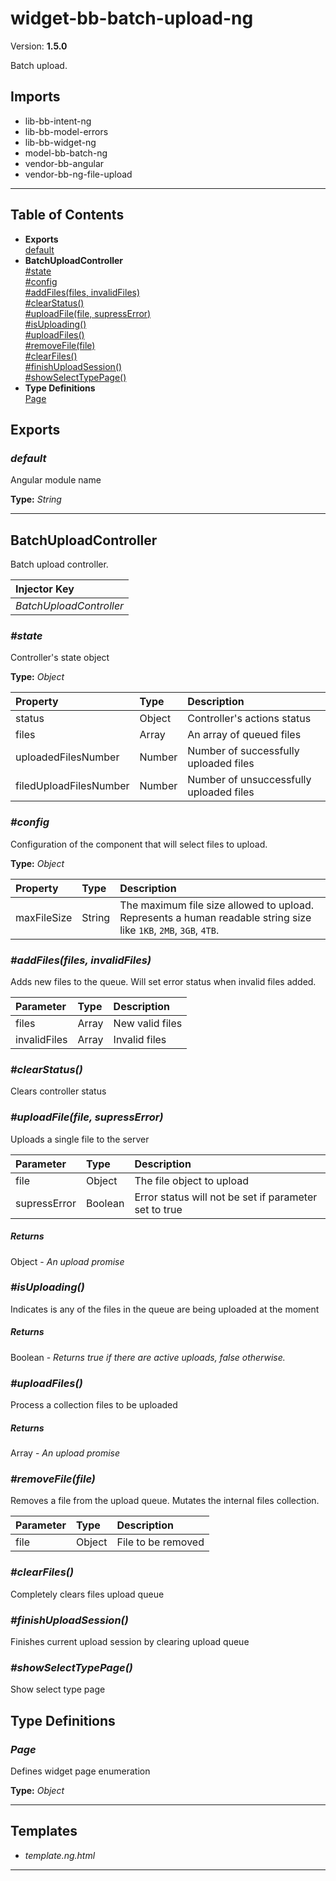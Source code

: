 # widget-bb-batch-upload-ng


Version: **1.5.0**

Batch upload.

## Imports

* lib-bb-intent-ng
* lib-bb-model-errors
* lib-bb-widget-ng
* model-bb-batch-ng
* vendor-bb-angular
* vendor-bb-ng-file-upload

---

## Table of Contents
- **Exports**<br/>    <a href="#default">default</a><br/>
- **BatchUploadController**<br/>    <a href="#BatchUploadController_state">#state</a><br/>    <a href="#BatchUploadController_config">#config</a><br/>    <a href="#BatchUploadController_addFiles">#addFiles(files, invalidFiles)</a><br/>    <a href="#BatchUploadController_clearStatus">#clearStatus()</a><br/>    <a href="#BatchUploadController_uploadFile">#uploadFile(file, supressError)</a><br/>    <a href="#BatchUploadController_isUploading">#isUploading()</a><br/>    <a href="#BatchUploadController_uploadFiles">#uploadFiles()</a><br/>    <a href="#BatchUploadController_removeFile">#removeFile(file)</a><br/>    <a href="#BatchUploadController_clearFiles">#clearFiles()</a><br/>    <a href="#BatchUploadController_finishUploadSession">#finishUploadSession()</a><br/>    <a href="#BatchUploadController_showSelectTypePage">#showSelectTypePage()</a><br/>
- **Type Definitions**<br/>    <a href="#Page">Page</a><br/>

## Exports

### <a name="default"></a>*default*

Angular module name

**Type:** *String*


---

## BatchUploadController

Batch upload controller.

| Injector Key |
| :-- |
| *BatchUploadController* |

### <a name="BatchUploadController_state"></a>*#state*

Controller's state object

**Type:** *Object*


| Property | Type | Description |
| :-- | :-- | :-- |
| status | Object | Controller's actions status |
| files | Array | An array of queued files |
| uploadedFilesNumber | Number | Number of successfully uploaded files |
| filedUploadFilesNumber | Number | Number of unsuccessfully uploaded files |
### <a name="BatchUploadController_config"></a>*#config*

Configuration of the component that will select files to upload.

**Type:** *Object*


| Property | Type | Description |
| :-- | :-- | :-- |
| maxFileSize | String | The maximum file size allowed to upload. Represents a human readable string size like `1KB`, `2MB`, `3GB`, `4TB`. |

### <a name="BatchUploadController_addFiles"></a>*#addFiles(files, invalidFiles)*

Adds new files to the queue. Will set error status when invalid files added.

| Parameter | Type | Description |
| :-- | :-- | :-- |
| files | Array | New valid files |
| invalidFiles | Array | Invalid files |

### <a name="BatchUploadController_clearStatus"></a>*#clearStatus()*

Clears controller status

### <a name="BatchUploadController_uploadFile"></a>*#uploadFile(file, supressError)*

Uploads a single file to the server

| Parameter | Type | Description |
| :-- | :-- | :-- |
| file | Object | The file object to upload |
| supressError | Boolean | Error status will not be set if parameter set to true |

##### Returns

Object - *An upload promise*

### <a name="BatchUploadController_isUploading"></a>*#isUploading()*

Indicates is any of the files in the queue are being uploaded at the moment

##### Returns

Boolean - *Returns true if there are active uploads, false otherwise.*

### <a name="BatchUploadController_uploadFiles"></a>*#uploadFiles()*

Process a collection files to be uploaded

##### Returns

Array - *An upload promise*

### <a name="BatchUploadController_removeFile"></a>*#removeFile(file)*

Removes a file from the upload queue.
Mutates the internal files collection.

| Parameter | Type | Description |
| :-- | :-- | :-- |
| file | Object | File to be removed |

### <a name="BatchUploadController_clearFiles"></a>*#clearFiles()*

Completely clears files upload queue

### <a name="BatchUploadController_finishUploadSession"></a>*#finishUploadSession()*

Finishes current upload session by clearing upload queue

### <a name="BatchUploadController_showSelectTypePage"></a>*#showSelectTypePage()*

Show select type page

## Type Definitions


### <a name="Page"></a>*Page*

Defines widget page enumeration

**Type:** *Object*


---

## Templates

* *template.ng.html*

---
